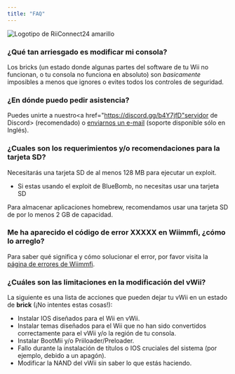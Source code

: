```yaml
---
title: "FAQ"
---
```


![Logotipo de RiiConnect24 amarillo](/images/Wii_Yellow_Gray.jpg)

### ¿Qué tan arriesgado es modificar mi consola?
Los bricks (un estado donde algunas partes del software de tu Wii no funcionan, o tu consola no funciona en absoluto) son *basicamente* imposibles a menos que ignores o evites todos los controles de seguridad.

### ¿En dónde puedo pedir asistencia?
Puedes unirte a nuestro<a href="https://discord.gg/b4Y7jfD"servidor de Discord></a> (recomendado) o [enviarnos un e-mail](mailto:support@riiconnect24.net) (soporte disponible sólo en Inglés).

### ¿Cuales son los requerimientos y/o recomendaciones para la tarjeta SD?
Necesitarás una tarjeta SD de al menos 128 MB para ejecutar un exploit.

- Si estas usando el exploit de BlueBomb, no necesitas usar una tarjeta SD

Para almacenar aplicaciones homebrew, recomendamos usar una tarjeta SD de por lo menos 2 GB de capacidad.

### Me ha aparecido el código de error XXXXX en Wiimmfi, ¿cómo lo arreglo?
Para saber qué significa y cómo solucionar el error, por favor visita la [página de errores de Wiimmfi](https://wiimmfi.de/error).

### ¿Cuáles son las limitaciones en la modificación del vWii?
La siguiente es una lista de acciones que pueden dejar tu vWii en un estado de **brick** (¡No intentes estas cosas!):
* Instalar IOS diseñados para el Wii en vWii.
* Instalar temas diseñados para el Wii que no han sido convertidos correctamente para el vWii y/o la región de tu consola.
* Instalar BootMii y/o Priiloader/Preloader.
* Fallo durante la instalación de títulos o IOS cruciales del sistema (por ejemplo, debido a un apagón).
* Modificar la NAND del vWii sin saber lo que estás haciendo.
